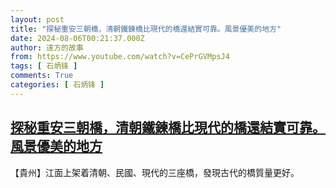 ```yaml
---
layout: post
title: "探秘重安三朝橋，清朝鐵鍊橋比現代的橋還結實可靠。風景優美的地方"
date: 2024-08-06T00:21:37.000Z
author: 遠方的故事
from: https://www.youtube.com/watch?v=CePrGVMpsJ4
tags: [ 石炳锋 ]
comments: True
categories: [ 石炳锋 ]
---
```

<!--1722903697000-->
[探秘重安三朝橋，清朝鐵鍊橋比現代的橋還結實可靠。風景優美的地方](https://www.youtube.com/watch?v=CePrGVMpsJ4)
------

<div>
【貴州】江面上架着清朝、民國、現代的三座橋，發現古代的橋質量更好。
</div>
